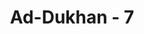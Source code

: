 ---
title: "Ad-Dukhan - 7"
no: 7
arabic_no: ٧
ayah: رَبِّ السَّمٰوٰتِ وَالْاَرْضِ وَمَا بَيْنَهُمَاۘ اِنْ كُنْتُمْ مُّوْقِنِيْنَ
translation: "Tuhan (yang memelihara) langit dan bumi dan apa yang ada di antara keduanya; jika kamu orang-orang yang meyakini."
tafsir: "Allah menerangkan bahwa Dia Maha Mendengar dan Maha Mengetahui hal ihwal hamba-Nya karena Dia yang memelihara, mengatur dan memiliki langit dan bumi serta apa yang ada di antara keduanya. Demikianlah hendaknya hal ini menjadi pendirian bagi orang yang ingin mengetahui dan meyakininya tanpa ada keraguan sedikit pun."
---